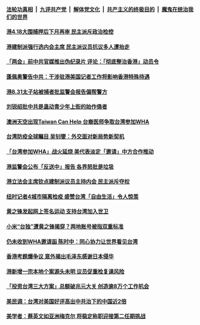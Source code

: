 

####  [法轮功真相](../../../../basic/blob/master/README.md?t=05190131) &nbsp;|&nbsp; [九评共产党](../../../../9ping.md/blob/master/README.md?t=05190131) &nbsp;|&nbsp; [解体党文化](../../../../jtdwh.md/blob/master/README.md?t=05190131)  &nbsp;|&nbsp; [共产主义的终极目的](../../../../gczydzjmd.md/blob/master/README.md?t=05190131) &nbsp;|&nbsp; [魔鬼在统治我们的世界](../../../../mgztzwmdsj.md/blob/master/README.md?t=05190131) 

#### [港4.18大围捕押后下月再审 民主派斥政治检控](../pages/soh55/380122.md?t=05190131) 
#### [港建制派强行选内会主席 民主派议员抗议多人遭抬走](../pages/soh55/380107.md?t=05190131) 
#### [「两会」前中共官媒推出伪纪录片 评论：「彻底整治香港」动员令](../pages/soh55/380026.md?t=05190131) 
#### [蓬佩奥警告中共：干涉驻港美国记者工作将影响香港特殊待遇](../pages/soh55/379972.md?t=05190131) 
#### [港8.31太子站被捕者批监警会报告偏帮警方](../pages/soh55/379780.md?t=05190131) 
#### [刘锐绍批中共是蛊动青少年上街的始作俑者](../pages/soh55/379777.md?t=05190131) 
#### [澳洲天空出现Taiwan Can Help 台裔医师争取台湾参加WHA](../pages/soh55/379630.md?t=05190131) 
#### [台湾防疫全球瞩目 吴钊燮：外交面对新局势新契机](../pages/soh55/379441.md?t=05190131) 
#### [「台湾参加WHA」战火延烧 美代表淡定「邀请」中方合作推动](../pages/soh55/379366.md?t=05190131) 
#### [港监警会公布「反送中」报告 各界怒批是垃圾](../pages/soh55/379186.md?t=05190131) 
#### [港立法会主席钦点建制派议员主持内会 民主派斥夺权](../pages/soh55/379180.md?t=05190131) 
#### [纽时记者4城市隔离检疫 盛赞台湾「自由生活」令人惊羡](../pages/soh55/379042.md?t=05190131) 
#### [黄之锋发起网上签名运动 支持台湾加入世卫](../pages/soh55/379060.md?t=05190131) 
#### [小米“台独”遭黄之锋揭穿？两地账号被指双重标准](../pages/soh55/379021.md?t=05190131) 
#### [仍未收到WHA邀请函 陈时中：同心协力让世界看见台湾](../pages/soh55/378979.md?t=05190131) 
#### [香港考题爆争议 意外揭出毛泽东感谢日本侵华](../pages/soh55/378949.md?t=05190131) 
#### [港新增一宗本地个案源头未明 议员促重检复课风险](../pages/soh55/378709.md?t=05190131) 
#### [「投资台湾三大方案」总额破兆元大关 创造逾8万个工作机会](../pages/soh55/378610.md?t=05190131) 
#### [美民调：台湾对美国好评高出中共治下的中国近2倍](../pages/soh55/378280.md?t=05190131) 
#### [美学者：蔡英文如亚洲梅克尔 将稳定称职迎接第二任期挑战](../pages/soh55/378550.md?t=05190131) 
